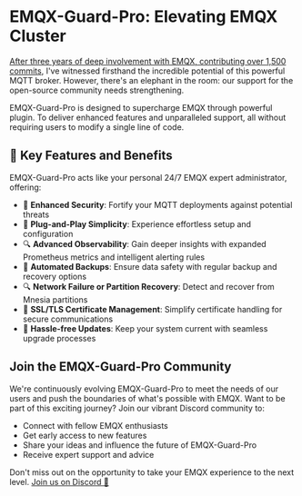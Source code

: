 # EMQX-Guard-Pro: Elevating EMQX Cluster

[After three years of deep involvement with EMQX, contributing over 1,500 commits](https://github.com/emqx/emqx/graphs/contributors), I've witnessed firsthand the incredible potential of this powerful MQTT broker. However, there's an elephant in the room: our support for the open-source community needs strengthening.

EMQX-Guard-Pro is designed to supercharge EMQX through powerful plugin. To deliver enhanced features and unparalleled support, all without requiring users to modify a single line of code.
  
## 🚀 Key Features and Benefits

EMQX-Guard-Pro acts like your personal 24/7 EMQX expert administrator, offering:

- 🔐 **Enhanced Security**: Fortify your MQTT deployments against potential threats
- 🎁 **Plug-and-Play Simplicity**: Experience effortless setup and configuration
- 🔍 **Advanced Observability**: Gain deeper insights with expanded Prometheus metrics and intelligent alerting rules
- 💾 **Automated Backups**: Ensure data safety with regular backup and recovery options
- 🔍 **Network Failure or Partition Recovery**: Detect and recover from Mnesia partitions 
- 🔑 **SSL/TLS Certificate Management**: Simplify certificate handling for secure communications
- 🔄 **Hassle-free Updates**: Keep your system current with seamless upgrade processes
  
## Join the EMQX-Guard-Pro Community

We're continuously evolving EMQX-Guard-Pro to meet the needs of our users and push the boundaries of what's possible with EMQX. Want to be part of this exciting journey? Join our vibrant Discord community to:

- Connect with fellow EMQX enthusiasts
- Get early access to new features
- Share your ideas and influence the future of EMQX-Guard-Pro
- Receive expert support and advice

Don't miss out on the opportunity to take your EMQX experience to the next level. [Join us on Discord 💬](https://discord.gg/HYRWRQDE)

